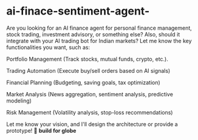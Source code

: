 # ai-finace-sentiment-agent-

Are you looking for an AI finance agent for personal finance management, stock trading, investment advisory, or something else? Also, should it integrate with your AI trading bot for Indian markets? Let me know the key functionalities you want, such as:

Portfolio Management (Track stocks, mutual funds, crypto, etc.).

Trading Automation (Execute buy/sell orders based on AI signals)

Financial Planning (Budgeting, saving goals, tax optimization)

Market Analysis (News aggregation, sentiment analysis, predictive modeling)

Risk Management (Volatility analysis, stop-loss recommendations)

Let me know your vision, and I'll design the architecture or provide a prototype! 🚀
 **build  for globe**
 
